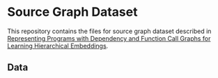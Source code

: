 # Source Graph Dataset

This repository contains the files for source graph dataset described in [Representing Programs with Dependency and Function Call Graphs for Learning Hierarchical Embeddings]().

## Data

